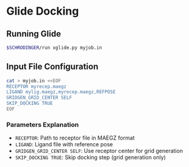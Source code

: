 # Glide Docking

## Running Glide

```bash
$SCHRODINGER/run xglide.py myjob.in
```

## Input File Configuration

```bash
cat > myjob.in <<EOF
RECEPTOR myrecep.maegz
LIGAND mylig.maegz,myrecep.maegz,REFPOSE
GRIDGEN_GRID_CENTER SELF
SKIP_DOCKING TRUE
EOF
```

### Parameters Explanation
- `RECEPTOR`: Path to receptor file in MAEGZ format
- `LIGAND`: Ligand file with reference pose
- `GRIDGEN_GRID_CENTER SELF`: Use receptor center for grid generation
- `SKIP_DOCKING TRUE`: Skip docking step (grid generation only)